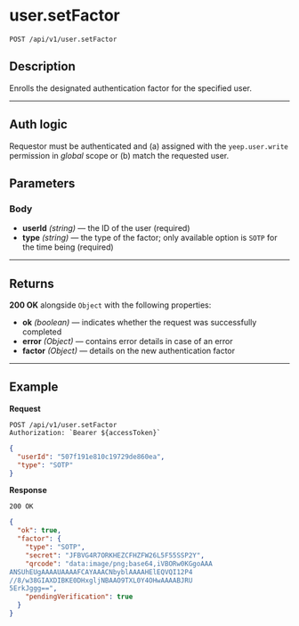 # user.setFactor

`POST /api/v1/user.setFactor`

## Description

Enrolls the designated authentication factor for the specified user.

---

## Auth logic

Requestor must be authenticated and (a) assigned with the `yeep.user.write` permission in _global_ scope or (b) match the requested user.

## Parameters

### Body

- **userId** _(string)_ — the ID of the user (required)
- **type** _(string)_ — the type of the factor; only available option is `SOTP` for the time being (required)

---

## Returns

**200 OK** alongside `Object` with the following properties:

- **ok** _(boolean)_ — indicates whether the request was successfully completed
- **error** _(Object)_ — contains error details in case of an error
- **factor** _(Object)_ — details on the new authentication factor

---

## Example

**Request**

```
POST /api/v1/user.setFactor
Authorization: `Bearer ${accessToken}`
```

```json
{
  "userId": "507f191e810c19729de860ea",
  "type": "SOTP"
}
```

**Response**

`200 OK`

```json
{
  "ok": true,
  "factor": {
    "type": "SOTP",
    "secret": "JFBVG4R7ORKHEZCFHZFW26L5F55SSP2Y",
    "qrcode": "data:image/png;base64,iVBORw0KGgoAAA
ANSUhEUgAAAAUAAAAFCAYAAACNbyblAAAAHElEQVQI12P4
//8/w38GIAXDIBKE0DHxgljNBAAO9TXL0Y4OHwAAAABJRU
5ErkJggg==",
    "pendingVerification": true
  }
}
```
